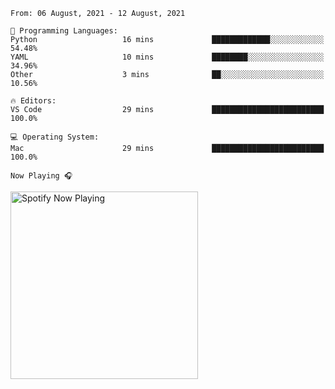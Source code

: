 <!--START_SECTION:waka-->
```text
From: 06 August, 2021 - 12 August, 2021

💬 Programming Languages: 
Python                   16 mins             █████████████░░░░░░░░░░░░   54.48% 
YAML                     10 mins             ████████░░░░░░░░░░░░░░░░░   34.96% 
Other                    3 mins              ██░░░░░░░░░░░░░░░░░░░░░░░   10.56%

🔥 Editors: 
VS Code                  29 mins             █████████████████████████   100.0%

💻 Operating System: 
Mac                      29 mins             █████████████████████████   100.0%

```


<!--END_SECTION:waka-->

`Now Playing 🎧`

[<img src="https://spotify-now-playing-cyan-seven.vercel.app/api/spotify-playing" alt="Spotify Now Playing" width="300" />](https://open.spotify.com/user/gregnrobinson-ca)



